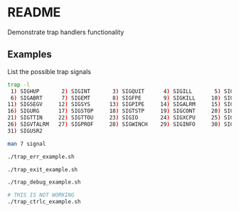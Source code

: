 # README
Demonstrate trap handlers functionality 

## Examples

List the possible trap signals
```sh
trap -l
 1) SIGHUP       2) SIGINT       3) SIGQUIT      4) SIGILL       5) SIGTRAP
 6) SIGABRT      7) SIGEMT       8) SIGFPE       9) SIGKILL     10) SIGBUS
11) SIGSEGV     12) SIGSYS      13) SIGPIPE     14) SIGALRM     15) SIGTERM
16) SIGURG      17) SIGSTOP     18) SIGTSTP     19) SIGCONT     20) SIGCHLD
21) SIGTTIN     22) SIGTTOU     23) SIGIO       24) SIGXCPU     25) SIGXFSZ
26) SIGVTALRM   27) SIGPROF     28) SIGWINCH    29) SIGINFO     30) SIGUSR1
31) SIGUSR2
```

```sh
man 7 signal
```

```sh
./trap_err_example.sh   
```

```sh
./trap_exit_example.sh   
```

```sh
./trap_debug_example.sh   
```


```sh
# THIS IS NOT WORKING
./trap_ctrlc_example.sh   
```